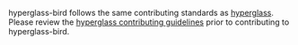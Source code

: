 hyperglass-bird follows the same contributing standards as [hyperglass](https://github.com/checktheroads/hyperglass). Please review the [hyperglass contributing guidelines](https://github.com/checktheroads/hyperglass/blob/master/CONTRIBUTING.md) prior to contributing to hyperglass-bird.
